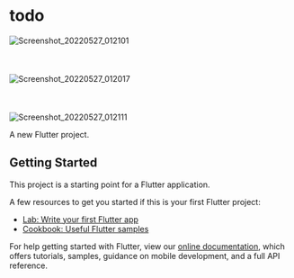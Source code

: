 # todo
![Screenshot_20220527_012101](https://user-images.githubusercontent.com/66803809/170595064-9e3a1e7a-68e7-4d68-9f3c-7109ecca428d.png)
<br></br>
<br></br>
![Screenshot_20220527_012017](https://user-images.githubusercontent.com/66803809/170595077-63844d0d-1a0b-47b0-b490-b8e703898b38.png)
<br></br>
<br></br>
![Screenshot_20220527_012111](https://user-images.githubusercontent.com/66803809/170595099-827f4ae6-4a4d-44e6-bbce-1dac93e9aeec.png)

A new Flutter project.

## Getting Started

This project is a starting point for a Flutter application.

A few resources to get you started if this is your first Flutter project:

- [Lab: Write your first Flutter app](https://flutter.dev/docs/get-started/codelab)
- [Cookbook: Useful Flutter samples](https://flutter.dev/docs/cookbook)

For help getting started with Flutter, view our
[online documentation](https://flutter.dev/docs), which offers tutorials,
samples, guidance on mobile development, and a full API reference.
